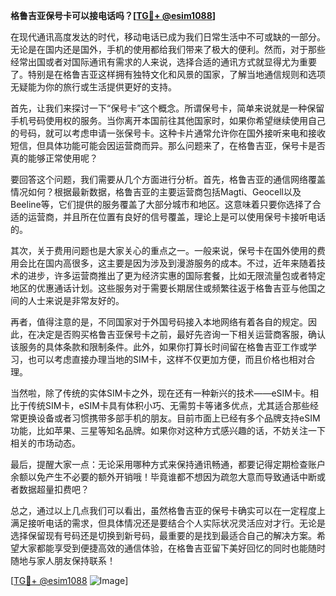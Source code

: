 **格鲁吉亚保号卡可以接电话吗？[[TG💪+ @esim1088](https://t.me/s/esim1088)]**

在现代通讯高度发达的时代，移动电话已成为我们日常生活中不可或缺的一部分。无论是在国内还是国外，手机的使用都给我们带来了极大的便利。然而，对于那些经常出国或者对国际通讯有需求的人来说，选择合适的通讯方式就显得尤为重要了。特别是在格鲁吉亚这样拥有独特文化和风景的国家，了解当地通信规则和选项无疑能为你的旅行或生活提供更好的支持。

首先，让我们来探讨一下“保号卡”这个概念。所谓保号卡，简单来说就是一种保留手机号码使用权的服务。当你离开本国前往其他国家时，如果你希望继续使用自己的号码，就可以考虑申请一张保号卡。这种卡片通常允许你在国外接听来电和接收短信，但具体功能可能会因运营商而异。那么问题来了，在格鲁吉亚，保号卡是否真的能够正常使用呢？

要回答这个问题，我们需要从几个方面进行分析。首先，格鲁吉亚的通信网络覆盖情况如何？根据最新数据，格鲁吉亚的主要运营商包括Magti、Geocell以及Beeline等，它们提供的服务覆盖了大部分城市和地区。这意味着只要你选择了合适的运营商，并且所在位置有良好的信号覆盖，理论上是可以使用保号卡接听电话的。

其次，关于费用问题也是大家关心的重点之一。一般来说，保号卡在国外使用的费用会比在国内高很多，这主要是因为涉及到漫游服务的成本。不过，近年来随着技术的进步，许多运营商推出了更为经济实惠的国际套餐，比如无限流量包或者特定地区的优惠通话计划。这些服务对于需要长期居住或频繁往返于格鲁吉亚与他国之间的人士来说是非常友好的。

再者，值得注意的是，不同国家对于外国号码接入本地网络有着各自的规定。因此，在决定是否购买格鲁吉亚保号卡之前，最好先咨询一下相关运营商客服，确认该服务的具体条款和限制条件。此外，如果你打算长时间留在格鲁吉亚工作或学习，也可以考虑直接办理当地的SIM卡，这样不仅更加方便，而且价格也相对合理。

当然啦，除了传统的实体SIM卡之外，现在还有一种新兴的技术——eSIM卡。相比于传统SIM卡，eSIM卡具有体积小巧、无需剪卡等诸多优点，尤其适合那些经常更换设备或者习惯携带多部手机的朋友。目前市面上已经有多个品牌支持eSIM功能，比如苹果、三星等知名品牌。如果你对这种方式感兴趣的话，不妨关注一下相关的市场动态。

最后，提醒大家一点：无论采用哪种方式来保持通讯畅通，都要记得定期检查账户余额以免产生不必要的额外开销哦！毕竟谁都不想因为疏忽大意而导致通话中断或者数据超量扣费吧？

总之，通过以上几点我们可以看出，虽然格鲁吉亚的保号卡确实可以在一定程度上满足接听电话的需求，但具体情况还是要结合个人实际状况灵活应对才行。无论是选择保留现有号码还是切换到新号码，最重要的是找到最适合自己的解决方案。希望大家都能享受到便捷高效的通信体验，在格鲁吉亚留下美好回忆的同时也能随时随地与家人朋友保持联系！

[[TG💪+ @esim1088](https://t.me/s/esim1088) ![Image](https://i.postimg.cc/4NQfJmqS/Snipaste-2025-05-13-00-14-12.png)]